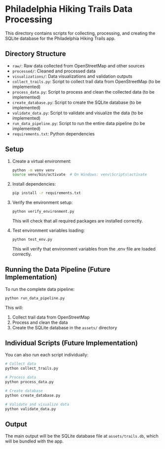 # Philadelphia Hiking Trails Data Processing

This directory contains scripts for collecting, processing, and creating the SQLite database for the Philadelphia Hiking Trails app.

## Directory Structure

- `raw/`: Raw data collected from OpenStreetMap and other sources
- `processed/`: Cleaned and processed data
- `visualizations/`: Data visualizations and validation outputs
- `collect_trails.py`: Script to collect trail data from OpenStreetMap (to be implemented)
- `process_data.py`: Script to process and clean the collected data (to be implemented)
- `create_database.py`: Script to create the SQLite database (to be implemented)
- `validate_data.py`: Script to validate and visualize the data (to be implemented)
- `run_data_pipeline.py`: Script to run the entire data pipeline (to be implemented)
- `requirements.txt`: Python dependencies

## Setup

1. Create a virtual environment:
   ```bash
   python -m venv venv
   source venv/bin/activate  # On Windows: venv\Scripts\activate
   ```

2. Install dependencies:
   ```bash
   pip install -r requirements.txt
   ```

3. Verify the environment setup:
   ```bash
   python verify_environment.py
   ```
   This will check that all required packages are installed correctly.

4. Test environment variables loading:
   ```bash
   python test_env.py
   ```
   This will verify that environment variables from the .env file are loaded correctly.

## Running the Data Pipeline (Future Implementation)

To run the complete data pipeline:

```bash
python run_data_pipeline.py
```

This will:
1. Collect trail data from OpenStreetMap
2. Process and clean the data
3. Create the SQLite database in the `assets/` directory

## Individual Scripts (Future Implementation)

You can also run each script individually:

```bash
# Collect data
python collect_trails.py

# Process data
python process_data.py

# Create database
python create_database.py

# Validate and visualize data
python validate_data.py
```

## Output

The main output will be the SQLite database file at `assets/trails.db`, which will be bundled with the app.
